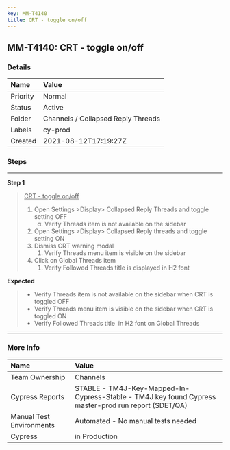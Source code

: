 ```yaml
---
key: MM-T4140
title: CRT - toggle on/off
---
```


## MM-T4140: CRT - toggle on/off

### Details

| Name     | Value                              |
| :------- | :--------------------------------- |
| Priority | Normal                             |
| Status   | Active                             |
| Folder   | Channels / Collapsed Reply Threads |
| Labels   | cy-prod                            |
| Created  | 2021-08-12T17:19:27Z               |

### Steps

<hr/>

**Step 1**

> <article><u>CRT - toggle on/off</u><ol><li>Open Settings &gt;Display&gt; Collapsed Reply Threads and toggle setting OFF<ol style="list-style-type:lower-greek"><li>Verify Threads item is not available on the sidebar</li></ol></li><li>Open Settings &gt;Display&gt; Collapsed Reply threads and toggle setting ON</li><li>Dismiss CRT warning modal<ol><li>Verify Threads menu item is visible on the sidebar</li></ol></li><li>Click on Global Threads item<ol><li>Verify Followed Threads title is displayed in H2 font </li></ol></li></ol></article>

**Expected**

> <article><ul><li>Verify Threads item is not available on the sidebar when CRT is toggled OFF</li><li>Verify Threads menu item is visible on the sidebar when CRT is toggled ON</li><li>Verify Followed Threads title  in H2 font on Global Threads  </li></ul></article>

<hr/>

### More Info

| Name                     | Value                                                                                                |
| :----------------------- | :--------------------------------------------------------------------------------------------------- |
| Team Ownership           | Channels                                                                                             |
| Cypress Reports          | STABLE - TM4J-Key-Mapped-In-Cypress-Stable - TM4J key found Cypress master-prod run report (SDET/QA) |
| Manual Test Environments | Automated - No manual tests needed                                                                   |
| Cypress                  | in Production                                                                                        |
